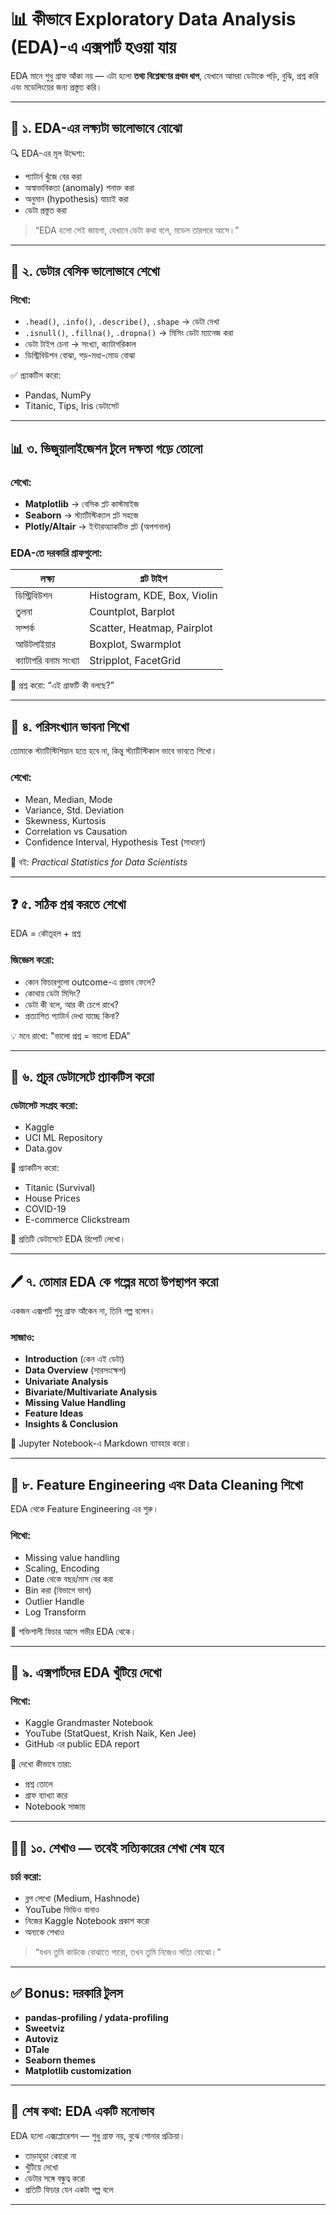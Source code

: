 # 📊 কীভাবে Exploratory Data Analysis (EDA)-এ এক্সপার্ট হওয়া যায়

EDA মানে শুধু গ্রাফ আঁকা নয় — এটা হলো **তথ্য বিশ্লেষণের প্রথম ধাপ**, যেখানে আমরা ডেটাকে পড়ি, বুঝি, প্রশ্ন করি এবং মডেলিংয়ের জন্য প্রস্তুত করি।

---

## 🧭 ১. EDA-এর লক্ষ্যটা ভালোভাবে বোঝো

🔍 EDA-এর মূল উদ্দেশ্য:
- প্যাটার্ন খুঁজে বের করা
- অস্বাভাবিকতা (anomaly) শনাক্ত করা
- অনুমান (hypothesis) যাচাই করা
- ডেটা প্রস্তুত করা

> “EDA হলো সেই জায়গা, যেখানে ডেটা কথা বলে, মডেল তারপরে আসে।”

---

## 📌 ২. ডেটার বেসিক ভালোভাবে শেখো

### শিখো:
- `.head()`, `.info()`, `.describe()`, `.shape` → ডেটা দেখা
- `.isnull()`, `.fillna()`, `.dropna()` → মিসিং ডেটা ম্যানেজ করা
- ডেটা টাইপ চেনা → সংখ্যা, ক্যাটাগরিকাল
- ডিস্ট্রিবিউশন বোঝা, গড়-মধ্য-মোড বোঝা

✅ প্র্যাকটিস করো:
- Pandas, NumPy
- Titanic, Tips, Iris ডেটাসেট

---

## 📊 ৩. ভিজুয়ালাইজেশন টুলে দক্ষতা গড়ে তোলো

### শেখো:
- **Matplotlib** → বেসিক প্লট কাস্টমাইজ
- **Seaborn** → স্ট্যাটিস্টিক্যাল প্লট সহজে
- **Plotly/Altair** → ইন্টারঅ্যাকটিভ প্লট (অপশনাল)

### EDA-তে দরকারি গ্রাফগুলো:
| লক্ষ্য | প্লট টাইপ |
|--------|-----------|
| ডিস্ট্রিবিউশন | Histogram, KDE, Box, Violin |
| তুলনা | Countplot, Barplot |
| সম্পর্ক | Scatter, Heatmap, Pairplot |
| আউটলাইয়ার | Boxplot, Swarmplot |
| ক্যাটাগরি বনাম সংখ্যা | Stripplot, FacetGrid |

🧠 প্রশ্ন করো: “এই গ্রাফটি কী বলছে?”

---

## 🧠 ৪. পরিসংখ্যান ভাবনা শিখো

তোমাকে স্ট্যাটিস্টিশিয়ান হতে হবে না, কিন্তু স্ট্যাটিস্টিকাল ভাবে ভাবতে শিখো।

### শেখো:
- Mean, Median, Mode
- Variance, Std. Deviation
- Skewness, Kurtosis
- Correlation vs Causation
- Confidence Interval, Hypothesis Test (সাধারণ)

📘 বই: *Practical Statistics for Data Scientists*

---

## ❓ ৫. সঠিক প্রশ্ন করতে শেখো

EDA = কৌতূহল + প্রশ্ন

### জিজ্ঞেস করো:
- কোন ফিচারগুলো outcome-এ প্রভাব ফেলে?
- কোথায় ডেটা মিসিং?
- ডেটা কী বলে, আর কী চেপে রাখে?
- প্রত্যাশিত প্যাটার্ন দেখা যাচ্ছে কিনা?

💡 মনে রাখো: "ভালো প্রশ্ন = ভালো EDA"

---

## 🔁 ৬. প্রচুর ডেটাসেটে প্র্যাকটিস করো

### ডেটাসেট সংগ্রহ করো:
- Kaggle
- UCI ML Repository
- Data.gov

🎯 প্র্যাকটিস করো:
- Titanic (Survival)
- House Prices
- COVID-19
- E-commerce Clickstream

📝 প্রতিটি ডেটাসেটে EDA রিপোর্ট লেখো।

---

## 🖊 ৭. তোমার EDA কে গল্পের মতো উপস্থাপন করো

একজন এক্সপার্ট শুধু গ্রাফ আঁকেন না, তিনি গল্প বলেন।

### সাজাও:
- **Introduction** (কেন এই ডেটা)
- **Data Overview** (সারসংক্ষেপ)
- **Univariate Analysis**
- **Bivariate/Multivariate Analysis**
- **Missing Value Handling**
- **Feature Ideas**
- **Insights & Conclusion**

📝 Jupyter Notebook-এ Markdown ব্যাবহার করো।

---

## 🧱 ৮. Feature Engineering এবং Data Cleaning শিখো

EDA থেকে Feature Engineering এর শুরু।

### শিখো:
- Missing value handling
- Scaling, Encoding
- Date থেকে বছর/মাস বের করা
- Bin করা (বিভাগে ভাগ)
- Outlier Handle
- Log Transform

📌 শক্তিশালী ফিচার আসে গভীর EDA থেকে।

---

## 💼 ৯. এক্সপার্টদের EDA খুঁটিয়ে দেখো

### শিখো:
- Kaggle Grandmaster Notebook
- YouTube (StatQuest, Krish Naik, Ken Jee)
- GitHub এর public EDA report

👀 দেখো কীভাবে তারা:
- প্রশ্ন তোলে
- গ্রাফ ব্যাখ্যা করে
- Notebook সাজায়

---

## 🧑‍🏫 ১০. শেখাও — তবেই সত্যিকারের শেখা শেষ হবে

### চর্চা করো:
- ব্লগ লেখো (Medium, Hashnode)
- YouTube ভিডিও বানাও
- নিজের Kaggle Notebook প্রকাশ করো
- অন্যকে শেখাও

> “যখন তুমি কাউকে বোঝাতে পারো, তখন তুমি নিজেও সত্যি বোঝো।”

---

## ✅ Bonus: দরকারি টুলস

- **pandas-profiling / ydata-profiling**
- **Sweetviz**
- **Autoviz**
- **DTale**
- **Seaborn themes**
- **Matplotlib customization**

---

## 🧩 শেষ কথা: EDA একটি মনোভাব

EDA হলো এক্সপ্লোরেশন — শুধু গ্রাফ নয়, বুঝে শোনার প্রক্রিয়া।

- তাড়াহুড়া কোরো না
- খুঁটিয়ে দেখো
- ডেটার সঙ্গে বন্ধুত্ব করো
- প্রতিটি ফিচার যেন একটা গল্প বলে

---


